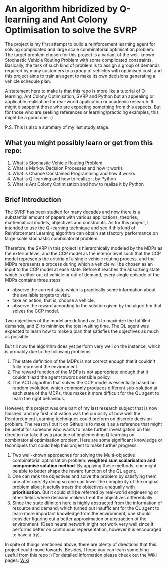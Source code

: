 # An algorithm hibridized by Q-learning and Ant Colony Optimisation to solve the SVRP

The project is my first attempt to build a reinforcement learning agent for solving complicated and large scale combinatorial optimisation problem. The target problem chosen for this project is a variant of the well-known Stochastic Vehicle Routing Problem with some complicated constraints. Basically, the task of such kind of problem is to assign a group of demands required by many customers to a group of vehicles with optimised cost, and this project aims to train an agent to make its own decisions generating a vehicle schedule plan.

A statement here to make is that this repo is more like a tutorial of Q-learning, Ant Colony Optimisation, SVRP and Python but an appealing or applicable realisation for real-world application or academic research. It might disappoint those who are expecting something from this aspects. But for those who are seeking references or learning/practicing examples, this might be a good one. :)

P.S. This is also a summary of my last study stage.

## What you might possibly learn or get from this repo:

1. What is Stochastic Vehicle Routing Problem
2. What is Markov Decision Processes and how it works
3. What is Chance Constained Programming and how it works
4. What is Q-learning and how to realize it by Python
5. What is Ant Colony Optimisation and how to realize it by Python

## Brief Introduction

The SVRP has been studied for many decades and now there is a substantial amount of papers with various applications, theories, mathematical models, objectives and constraints. As for this project, I intended to use the Q-learning technique and see if this kind of Reinforcement Learning algorithm can obtain satisfactory performance on large scale stochastic combinatorial problem.

Therefore, the SVRP in this project is hierarchically modeled by the MDPs as the exterior level, and the CCP model as the interior level such that the CCP model represents the criteria of a single vehicle routing process, and the MDPs represents a process during which a vehicle will be chosen as an input to the CCP model at each state. Before it reaches the absorbing state which is either out of vehicle or out of demand, every single episode of the MDPs contains three steps: 
   - observe the current state which is practically some information about the available targets to visit.
   - take an action, that is, choose a vehicle.
   - observe the reward according to the solution given by the algorithm that solves the CCP model.

Two objectives of the model are defined as: 1) to maximize the fulfilled demands, and 2) to minimize the total waiting time. The QL agent was expected to learn how to make a plan that satisfies the objectives as much as possible. 

But till now the algorithm does yet perform very well on the instance, which is probably due to the following problems:

1. The state definition of the MDPs is not correct enough that it couldn't fully represent the environment.
2. The reward function of the MDPs is not appropriate enough that it couldn't lead the agent towords sensible policy.
3. The ACO algorithm that solves the CCP model is essentially based on random evolution, which commonly produces different sub-solution at each state of the MDPs, thus makes it more difficult for the QL agent to learn the right behavious.

However, this project was one part of my last research subject that is now finished, and my first motivation was the curiosity of how well the Reinforcement Learning techniques could preform on discrete decision problem. The reason I put it on Github is to make it as a reference that might be useful for someone who wants to make further investigation on this direction or take it as a practice of implementing Q-learning on combinatorial optimisation problem. Here are some significant knowledge or techniques that could help this project to make further progress:

1. Two well-known approaches for solving the Multi-objective combinatorial optimisation problem: **weighted sum scalarisation and compromise solution method**. By applying these methods, one might be able to better shape the reward function of the QL agent. 
2. One can rank the objectives and solve the problem by satisfying them one after one. By doing so one can lower the complexity of the original problem albeit it actully treats the objectives unequally with **prioritisation**. But it could still be referred by real-world engineering or other fields where decision makers treat the objectives differentially.
3. Since the state difiniton here is highly abstracted from the information of resource and demand, which turned out insufficient for the QL agent to learn more important knowledge from the environment, one should consider figuring out a better approximation or abstraction of the environment. (Deep neural network might not work very well since it performs better on continuous repersentation, however it is encouraged to have a try).

In spite of things mentioned above, there are plenty of directions that this project could move towards. Besides, I hope you can learn something useful from this repo :)
For detailed information please check out the Wiki pages: [Wiki](https://github.com/IanYangChina/Q-learning---Ant-colony-optimization/wiki)
